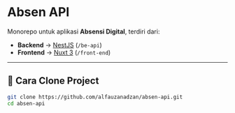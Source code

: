 # Absen API

Monorepo untuk aplikasi **Absensi Digital**, terdiri dari:

- **Backend** → [NestJS](https://nestjs.com/) (`/be-api`)
- **Frontend** → [Nuxt 3](https://nuxt.com/) (`/front-end`)

---

## 🚀 Cara Clone Project
```bash
git clone https://github.com/alfauzanadzan/absen-api.git
cd absen-api
